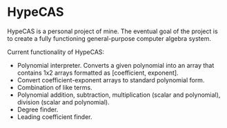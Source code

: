 # HypeCAS

  HypeCAS is a personal project of mine. The eventual goal of the project is to create a fully functioning general-purpose computer algebra system.

Current functionality of HypeCAS:
  - Polynomial interpreter. Converts a given polynomial into an array that contains 1x2 arrays formatted as [coefficient, exponent].
  - Convert coefficient-exponent arrays to standard polynomial form.
  - Combination of like terms.
  - Polynomial addition, subtraction, multiplication (scalar and polynomial), division (scalar and polynomial).
  - Degree finder.
  - Leading coefficient finder.
